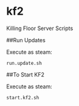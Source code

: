 # kf2
Killing Floor Server Scripts


##Run Updates

Execute as steam:
```
run.update.sh
```

##To Start KF2

Execute as steam:
```
start.kf2.sh
```
